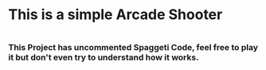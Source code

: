 <h1>
This is a simple Arcade Shooter
<h1>
<h3>
This Project has uncommented Spaggeti Code, feel free to play it but don't even try to understand how it works.
</h3>